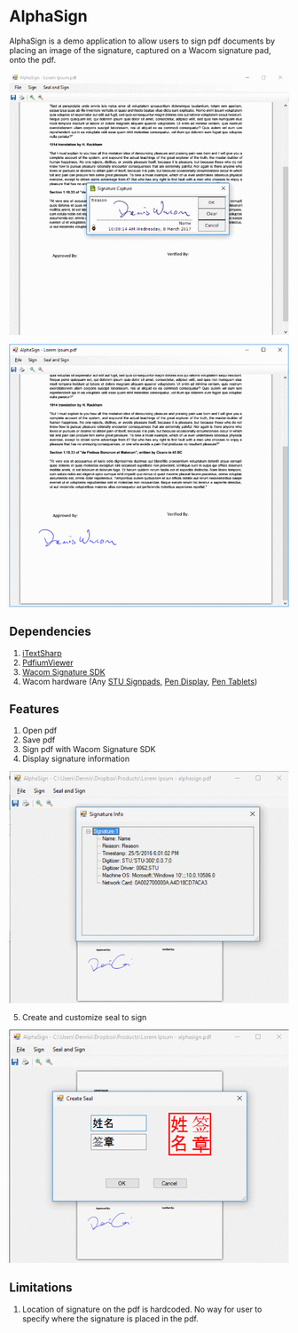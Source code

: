 # AlphaSign
AlphaSign is a demo application to allow users to sign pdf documents by placing an image of the signature, captured on a Wacom signature pad, onto the pdf.

![alt-text](https://github.com/DennisWacom/AlphaSign/blob/master/AlphaSign_SignatureSDK.png?raw=true)

![alt-text](https://github.com/DennisWacom/AlphaSign/blob/master/AlphaSign_SignedDocument.png?raw=true)

## Dependencies
1. [iTextSharp](https://www.nuget.org/packages/iTextSharp/)
2. [PdfiumViewer](https://www.nuget.org/packages/PdfiumViewer/)
3. [Wacom Signature SDK](http://signature.wacom.eu/products/software/software-development-kits-sdks/)
4. Wacom hardware (Any [STU Signpads](http://www.wacom.com/en-sg/enterprise/business-solutions/hardware/signature-pads), [Pen Display](http://www.wacom.com/en-sg/enterprise/business-solutions/hardware/pen-displays), [Pen Tablets](http://www.wacom.com/en-sg/products/pen-tablets))

## Features
1. Open pdf
2. Save pdf
3. Sign pdf with Wacom Signature SDK
4. Display signature information

![alt-text](https://github.com/DennisWacom/AlphaSign/blob/master/AlphaSign_SignatureInfo.png?raw=true)

5. Create and customize seal to sign

![alt-text](https://github.com/DennisWacom/AlphaSign/blob/master/AlphaSign_SealAndSign.png?raw=true)

## Limitations
1. Location of signature on the pdf is hardcoded. No way for user to specify where the signature is placed in the pdf.
